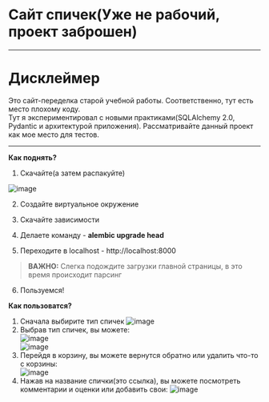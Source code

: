 # Сайт спичек(Уже не рабочий, проект заброшен)

---

# Дисклеймер
Это сайт-переделка старой учебной работы. Соответственно, тут есть место плохому коду.   
Тут я экспериментировал с новыми практиками(SQLAlchemy 2.0, Pydantic и архитектурой приложения). Рассматривайте данный проект как мое место для тестов.

---

**Как поднять?**
1. Скачайте(а затем распакуйте)

![image](https://github.com/user-attachments/assets/d8e7ecda-9958-45f5-90d8-d310def76d0c)


2. Создайте виртуальное окружение

3. Скачайте зависимости
4. Делаете команду - **alembic upgrade head**
5. Переходите в localhost - http://localhost:8000
> **ВАЖНО:** Слегка подождите загрузки главной страницы, в это время происходит парсинг
6. Пользуемся!

**Как пользоватся?**
1. Сначала выбирите тип спичек
![image](https://github.com/user-attachments/assets/2d8082bf-a3ad-4fb9-a028-1a0aeaa878d9)  
2. Выбрав тип спичек, вы можете:  
![image](https://github.com/user-attachments/assets/9f21e2b3-9d79-40a4-8090-12360af1d472)  
![image](https://github.com/user-attachments/assets/d1816b5d-c674-490a-9d08-ec3d38774731)  
3. Перейдя в корзину, вы можете вернутся обратно или удалить что-то с корзины:  
![image](https://github.com/user-attachments/assets/1c4fe5b0-e483-4e2e-8a31-d33b706014b2)  
4. Нажав на название спички(это ссылка), вы можете посмотреть комментарии и оценки или добавить свои:
![image](https://github.com/user-attachments/assets/541a40ac-1af6-41c4-b106-5fe6b37c8dc9)  

